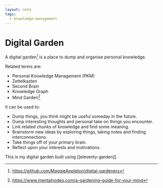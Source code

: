 ```yaml
---
layout: note
tags:
  - knowledge-management
---
```


# Digital Garden

A digital garden[^1] is a place to dump and organise personal knowledge.

Related terms are:

- Personal Knowledge Management (PKM)
- Zettelkasten
- Second Brain
- Knowledge Graph
- Mind Garden[^2]

It can be used to:

- Dump things, you think might be useful someday in the future.
- Dump interesting thoughts and personal take on things you encounter.
- Link related chunks of knowledge and find some meaning.
- Brainstorm new ideas by exploring things, taking notes and finding interconnections.
- Take things off of your primary brain.
- Reflect upon your interests and motivations.

This is my digital garden built using [[eleventy-garden]].


[^1]: https://github.com/MaggieAppleton/digital-gardeners
[^2]: https://www.mentalnodes.com/a-gardening-guide-for-your-mind
